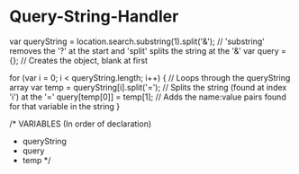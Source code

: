 # Query-String-Handler



var queryString = location.search.substring(1).split('&'); // 'substring' removes the '?' at the start and 'split' splits the string at the '&'
var query = {}; // Creates the object, blank at first

for (var i = 0; i < queryString.length; i++) { // Loops through the queryString array
  var temp = queryString[i].split('='); // Splits the string (found at index 'i') at the '='
  query[temp[0]] = temp[1]; // Adds the name:value pairs found for that variable in the string
}

/*
  VARIABLES (In order of declaration)
  - queryString
  - query
  - temp
*/
